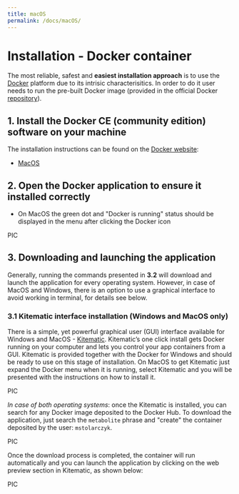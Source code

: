 ```yaml
---
title: macOS
permalink: /docs/macOS/
---
```


# Installation - Docker container<a name="Installation"></a>
The most reliable, safest and **easiest installation approach** is to use the [Docker](https://www.docker.com/what-docker) platform due to its intrisic characterisitics. In order to do it user needs to run the pre-built Docker image (provided in the official Docker [repository](https://hub.docker.com/r/mstolarczyk/toyconapp/)).

## 1. Install the Docker CE (community edition) software on your machine

The installation instructions can be found on the [Docker website](https://docs.docker.com/install/):

* [MacOS](https://docs.docker.com/docker-for-mac/install/)

## 2. Open the Docker application to ensure it installed correctly

- On MacOS the green dot and "Docker is running" status should be displayed in the menu after clicking the Docker icon

PIC

## 3. Downloading and launching the application

Generally, running the commands presented in **3.2** will download and launch the application for every operating system. However, in case of MacOS and Windows, there is an option to use a graphical interface to avoid working in terminal, for details see below.

### 3.1 Kitematic interface installation (Windows and MacOS only)

There is a simple, yet powerful graphical user (GUI) interface available for Windows and MacOS - [Kitematic](https://kitematic.com/). Kitematic’s one click install gets Docker running on your computer and lets you control your app containers from a GUI.
Kitematic is provided together with the Docker for Windows and should be ready to use on this stage of installation. 
On MacOS to get Kitematic just expand the Docker menu when it is running, select Kitematic and you will be presented with the instructions on how to install it.

PIC

_In case of both operating systems_: once the Kitematic is installed, you can search for any Docker image deposited to the Docker Hub. To download the application, just search the `metabolite` phrase and "create" the container deposited by the user: `mstolarczyk`. 

PIC

Once the download process is completed, the container will run automatically and you can launch the application by clicking on the web preview section in Kitematic, as shown below:

PIC

